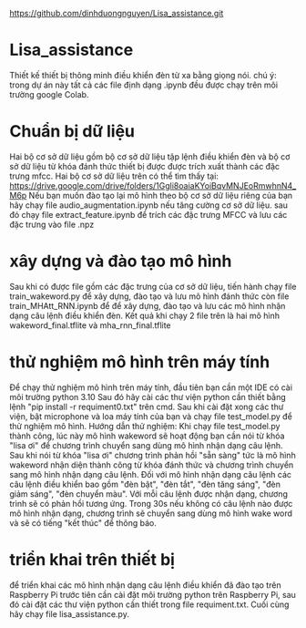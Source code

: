 https://github.com/dinhduongnguyen/Lisa_assistance.git
# Lisa_assistance
Thiết kế thiết bị thông minh điều khiển đèn từ xa bằng giọng nói.
chú ý: trong dự án này tất cả các file định dạng .ipynb đều được chạy trên môi trường google Colab.
# Chuẩn bị dữ liệu
Hai bộ cơ sở dữ liệu gồm bộ cơ sở dữ liệu tập lệnh điều khiển đèn và bộ cơ sở dữ liệu từ khóa đánh thức thiết bị được được trích xuất thành các đặc trưng mfcc. Hai bộ cơ sở dữ liệu trên có thể tìm thấy tại:
https://drive.google.com/drive/folders/1Ggli8oaiaKYoiBqvMNJEoRmwhnN4_M6p
Nếu bạn muốn đào tạo lại mô hình theo bộ cơ sở dữ liệu riêng của bạn hãy chạy file audio_augmentation.ipynb nếu tăng cường cơ sở dữ liệu. sau đó chạy file extract_feature.ipynb để trích các đặc trưng MFCC và lưu các đặc trưng vào file .npz
# xây dựng và đào tạo mô hình
Sau khi có được file gồm các đặc trưng của cơ sở dữ liệu, tiến hành chạy file train_wakeword.py để xây dựng, đào tạo và lưu mô hình đánh thức còn file train_MHAtt_RNN.ipynb để để xây dựng, đào tạo và lưu các mô hình nhận dạng câu lệnh điều khiển đèn.
Kết quả khi chạy 2 file trên là hai mô hình wakeword_final.tflite và mha_rnn_final.tflite
# thử nghiệm mô hình trên máy tính
Để chạy thử nghiệm mô hình trên máy tính, đầu tiên bạn cần một IDE có cài môi trường python 3.10 
Sau đó hãy cài các thư viện python cần thiết bằng lệnh "pip install -r requiment0.txt" trên cmd.
Sau khi cài đặt xong các thư viện, bật microphone và loa máy tính của bạn và chạy file test_model.py để thử nghiệm mô hình.
Hướng dẫn thử nghiệm:
Khi chạy file test_model.py thành công, lúc này mô hình wakeword sẽ hoạt động bạn cần nói từ khóa "lisa ơi" để chương trình chuyển sang dùng mô hình nhận dạng câu lệnh. Sau khi nói từ khóa "lisa ơi" chương trình phản hồi "sẵn sàng" tức là mô hình wakeword nhận diện thành công từ khóa đánh thức và chương trình chuyển sang mô hình nhận dạng câu lệnh.
Đối với mô hình nhận dạng câu lệnh các câu lệnh điều khiển bao gồm "đèn bật", "đèn tắt", "đèn tăng sáng", "đèn giảm sáng", "đèn chuyển màu". Với mỗi câu lệnh được nhận dạng, chương trình sẽ có phản hồi tương ứng.
Trong 30s nếu không có câu lệnh nào được mô hình nhận dạng, chương trình sẽ chuyển sang dùng mô hình wake word và sẽ có tiếng "kết thúc" để thông báo.
# triển khai trên thiết bị
để triển khai các mô hình nhận dạng câu lệnh điều khiển đã đào tạo trên Raspberry Pi trước tiên cần cài đặt môi trường python trên Raspberry Pi, sau đó cài đặt các thư viện python cần thiết trong file requiment.txt. Cuối cùng hãy chạy file lisa_assistance.py.